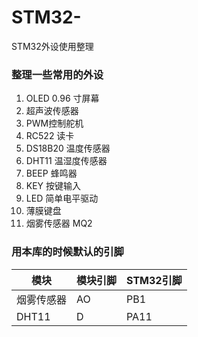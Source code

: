 # STM32-

STM32外设使用整理

### 整理一些常用的外设

1. OLED 0.96 寸屏幕
2. 超声波传感器
3. PWM控制舵机
4. RC522 读卡
5. DS18B20 温度传感器
6. DHT11 温湿度传感器
7. BEEP 蜂鸣器
8. KEY 按键输入
9. LED 简单电平驱动
10. 薄膜键盘
11. 烟雾传感器 MQ2


### 用本库的时候默认的引脚

| 模块       | 模块引脚 | STM32引脚 |
| ---------- | -------- | --------- |
| 烟雾传感器 | AO       | PB1       |
| DHT11      | D        | PA11      |
